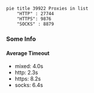 
```mermaid
pie title 39922 Proxies in list
    "HTTP" : 27744
    "HTTPS": 9876
    "SOCKS" : 8879
```

### Some Info
#### Average Timeout

- mixed: 4.0s
- http: 2.3s
- https: 8.2s
- socks: 6.4s